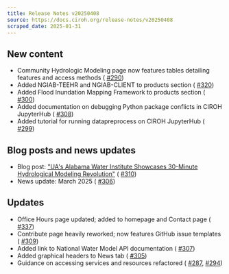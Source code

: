 ```yaml
---
title: Release Notes v20250408
source: https://docs.ciroh.org/release-notes/v20250408
scraped_date: 2025-01-31
---
```


## New content

- Community Hydrologic Modeling page now features tables detailing features and access methods ( [#290](https://github.com/CIROH-UA/ciroh-ua_website/pull/290))
- Added NGIAB-TEEHR and NGIAB-CLIENT to products section ( [#320](https://github.com/CIROH-UA/ciroh-ua_website/pull/320))
- Added Flood Inundation Mapping Framework to products section ( [#300](https://github.com/CIROH-UA/ciroh-ua_website/pull/300))
- Added documentation on debugging Python package conflicts in CIROH JupyterHub ( [#308](https://github.com/CIROH-UA/ciroh-ua_website/pull/308))
- Added tutorial for running datapreprocess on CIROH JupyterHub ( [#299](https://github.com/CIROH-UA/ciroh-ua_website/pull/299))

## Blog posts and news updates

- Blog post: ["UA's Alabama Water Institute Showcases 30-Minute Hydrological Modeling Revolution"](https://docs.ciroh.org/blog/march-2025-update) ( [#310](https://github.com/CIROH-UA/ciroh-ua_website/pull/310))
- News update: March 2025 ( [#306](https://github.com/CIROH-UA/ciroh-ua_website/pull/306))

## Updates

- Office Hours page updated; added to homepage and Contact page ( [#337](https://github.com/CIROH-UA/ciroh-ua_website/pull/337))
- Contribute page heavily reworked; now features GitHub issue templates ( [#309](https://github.com/CIROH-UA/ciroh-ua_website/pull/309))
- Added link to National Water Model API documentation ( [#307](https://github.com/CIROH-UA/ciroh-ua_website/pull/307))
- Added graphical headers to News tab ( [#305](https://github.com/CIROH-UA/ciroh-ua_website/pull/305))
- Guidance on accessing services and resources refactored ( [#287](https://github.com/CIROH-UA/ciroh-ua_website/pull/287), [#294](https://github.com/CIROH-UA/ciroh-ua_website/pull/294))